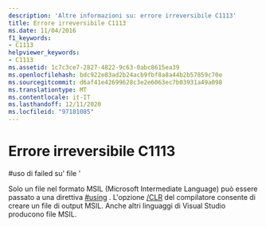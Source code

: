 ```yaml
---
description: 'Altre informazioni su: errore irreversibile C1113'
title: Errore irreversibile C1113
ms.date: 11/04/2016
f1_keywords:
- C1113
helpviewer_keywords:
- C1113
ms.assetid: 1c7c3ce7-2827-4822-9c63-0abc8615ea39
ms.openlocfilehash: bdc922e83ad2b24acb9fbf8a8a44b2b57859c70e
ms.sourcegitcommit: d6af41e42699628c3e2e6063ec7b03931a49a098
ms.translationtype: MT
ms.contentlocale: it-IT
ms.lasthandoff: 12/11/2020
ms.locfileid: "97181085"
---
```

# <a name="fatal-error-c1113"></a>Errore irreversibile C1113

\#uso di failed su' file '

Solo un file nel formato MSIL (Microsoft Intermediate Language) può essere passato a una direttiva [#using](../../preprocessor/hash-using-directive-cpp.md) . L'opzione [/CLR](../../build/reference/clr-common-language-runtime-compilation.md) del compilatore consente di creare un file di output MSIL. Anche altri linguaggi di Visual Studio producono file MSIL.
